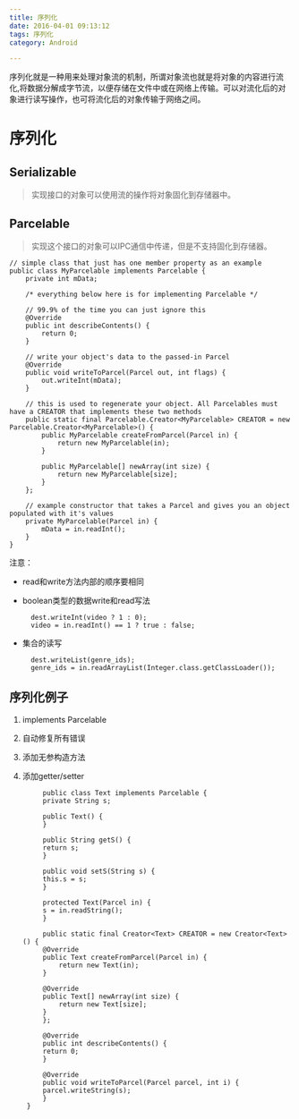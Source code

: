 ```yaml
---
title: 序列化
date: 2016-04-01 09:13:12
tags: 序列化
category: Android

---
```


序列化就是一种用来处理对象流的机制，所谓对象流也就是将对象的内容进行流化,将数据分解成字节流，以便存储在文件中或在网络上传输。可以对流化后的对象进行读写操作，也可将流化后的对象传输于网络之间。

# 序列化

## Serializable

>实现接口的对象可以使用流的操作将对象固化到存储器中。

<!--more-->

## Parcelable 
>实现这个接口的对象可以IPC通信中传递，但是不支持固化到存储器。


	// simple class that just has one member property as an example
	public class MyParcelable implements Parcelable {
	    private int mData;
	
	    /* everything below here is for implementing Parcelable */
	
	    // 99.9% of the time you can just ignore this
	    @Override
	    public int describeContents() {
	        return 0;
	    }
	
	    // write your object's data to the passed-in Parcel
	    @Override
	    public void writeToParcel(Parcel out, int flags) {
	        out.writeInt(mData);
	    }
	
	    // this is used to regenerate your object. All Parcelables must have a CREATOR that implements these two methods
	    public static final Parcelable.Creator<MyParcelable> CREATOR = new Parcelable.Creator<MyParcelable>() {
	        public MyParcelable createFromParcel(Parcel in) {
	            return new MyParcelable(in);
	        }
	
	        public MyParcelable[] newArray(int size) {
	            return new MyParcelable[size];
	        }
	    };
	
	    // example constructor that takes a Parcel and gives you an object populated with it's values
	    private MyParcelable(Parcel in) {
	        mData = in.readInt();
	    }
	}

注意：

- read和write方法内部的顺序要相同
- boolean类型的数据write和read写法

		dest.writeInt(video ? 1 : 0);
		video = in.readInt() == 1 ? true : false;
- 集合的读写

		dest.writeList(genre_ids);
		genre_ids = in.readArrayList(Integer.class.getClassLoader());

## 序列化例子

1. implements Parcelable
2. 自动修复所有错误
3. 添加无参构造方法
4. 添加getter/setter

			public class Text implements Parcelable {
		    private String s;

		    public Text() {
		    }

		    public String getS() {
			return s;
		    }

		    public void setS(String s) {
			this.s = s;
		    }

		    protected Text(Parcel in) {
			s = in.readString();
		    }

		    public static final Creator<Text> CREATOR = new Creator<Text>() {
			@Override
			public Text createFromParcel(Parcel in) {
			    return new Text(in);
			}

			@Override
			public Text[] newArray(int size) {
			    return new Text[size];
			}
		    };

		    @Override
		    public int describeContents() {
			return 0;
		    }

		    @Override
		    public void writeToParcel(Parcel parcel, int i) {
			parcel.writeString(s);
		    }
		}

